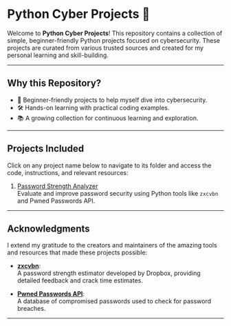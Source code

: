 # **Python Cyber Projects** 🚀

Welcome to **Python Cyber Projects**! This repository contains a collection of simple, beginner-friendly Python projects focused on cybersecurity. These projects are curated from various trusted sources and created for my personal learning and skill-building.

---

## **Why this Repository?**

- 🌱 Beginner-friendly projects to help myself dive into cybersecurity.
- 🛠️ Hands-on learning with practical coding examples.
- 📚 A growing collection for continuous learning and exploration.

---

## **Projects Included**

Click on any project name below to navigate to its folder and access the code, instructions, and relevant resources:

1. [Password Strength Analyzer](./password-strength-analyzer)  
   Evaluate and improve password security using Python tools like `zxcvbn` and Pwned Passwords API.

---

## **Acknowledgments**

I extend my gratitude to the creators and maintainers of the amazing tools and resources that made these projects possible:

- **[zxcvbn](https://github.com/dropbox/zxcvbn)**:  
  A password strength estimator developed by Dropbox, providing detailed feedback and crack time estimates.

- **[Pwned Passwords API](https://haveibeenpwned.com/Passwords)**:  
  A database of compromised passwords used to check for password breaches.


---
